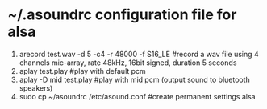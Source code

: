 # ~/.asoundrc configuration file for alsa
1. arecord test.wav -d 5 -c4 -r 48000 -f S16_LE #record a wav file using 4 channels mic-array, rate 48kHz, 16bit signed, duration 5 seconds  
2. aplay test.play #play with default pcm  
3. aplay -D mid test.play #play with mid pcm (output sound to bluetooth speakers)  
4. sudo cp ~/asoundrc /etc/asound.conf #create permanent settings alsa  
